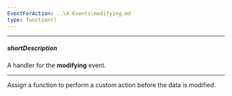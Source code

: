 ```yaml
---
EventForAction: ..\4 Events\modifying.md
type: function()
---
```

---
##### shortDescription
A handler for the **modifying** event.

---
Assign a function to perform a custom action before the data is modified.